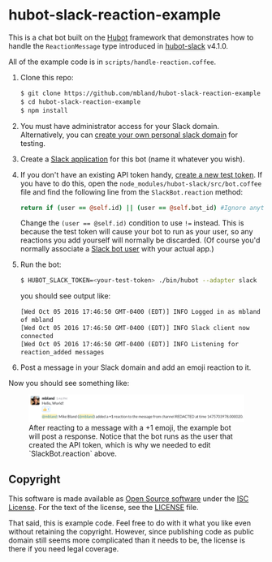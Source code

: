# hubot-slack-reaction-example

This is a chat bot built on the [Hubot][hubot] framework that demonstrates how
to handle the `ReactionMessage` type introduced in [hubot-slack][hubot-slack]
v4.1.0.

All of the example code is in `scripts/handle-reaction.coffee`.

[hubot]: http://hubot.github.com
[hubot-slack]: https://www.npmjs.com/package/hubot-slack

1. Clone this repo:
   ```sh
   $ git clone https://github.com/mbland/hubot-slack-reaction-example
   $ cd hubot-slack-reaction-example
   $ npm install
   ```

1. You must have administrator access for your Slack domain. Alternatively, you
   can [create your own personal slack domain][slack-create] for testing.

1. Create a [Slack application][slack-app] for this bot (name it whatever you
wish).

1. If you don't have an existing API token handy, [create a new test
   token][slack-test-token]. If you have to do this, open the
   `node_modules/hubot-slack/src/bot.coffee` file and find the following line
   from the `SlackBot.reaction` method:
   ```coffeescript
   return if (user == @self.id) || (user == @self.bot_id) #Ignore anything we sent
   ```
   Change the `(user == @self.id)` condition to use `!=` instead. This is
   because the test token will cause your bot to run as your user, so any
   reactions you add yourself will normally be discarded. (Of course you'd
   normally associate a [Slack bot user][slack-bot-user] with your actual app.)

1. Run the bot:
   ```sh
   $ HUBOT_SLACK_TOKEN=<your-test-token> ./bin/hubot --adapter slack
   ```
   you should see output like:
   ```
   [Wed Oct 05 2016 17:46:50 GMT-0400 (EDT)] INFO Logged in as mbland of mbland
   [Wed Oct 05 2016 17:46:50 GMT-0400 (EDT)] INFO Slack client now connected
   [Wed Oct 05 2016 17:46:50 GMT-0400 (EDT)] INFO Listening for reaction_added messages
   ```

1. Post a message in your Slack domain and add an emoji reaction to it.

Now you should see something like:

<figure>
<img src='./example.png' alt='Usage example' title='Usage example' /><br/>
<figcaption>After reacting to a message with a +1 emoji, the example bot will
post a response. Notice that the bot runs as the user that created the API
token, which is why we needed to edit `SlackBot.reaction` above.</figcaption>
</figure>

[slack-create]: https://slack.com/create
[slack-app]: https://api.slack.com/slack-apps
[slack-bot-user]: https://api.slack.com/bot-users]
[slack-test-token]: https://api.slack.com/docs/oauth-test-tokens

## Copyright

This software is made available as [Open Source software][oss] under the [ISC
License][isc]. For the text of the license, see the [LICENSE](LICENSE.md) file.

That said, this is example code. Feel free to do with it what you like even
without retaining the copyright. However, since publishing code as public domain
still seems more complicated than it needs to be, the license is there if you
need legal coverage.

[oss]: https://opensource.org/osd-annotated
[isc]: https://www.isc.org/downloads/software-support-policy/isc-license/
